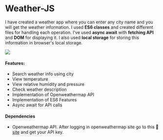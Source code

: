 # Weather-JS

I have created a weather app where you can enter any city name and you will get the weather information. I used **ES6 classes** and created different files for handling each operation. I've used **async await** with **fetching API** and **DOM** for displaying it. I also used **local storage** for storing this information in browser's local storage.

![](https://i.postimg.cc/T1yWcsS7/Weather-JS.jpg)
 
####  Features:
- Search weather info using city
- View temperature
- View relative humidity and pressure
- Check weather description
- Implementation of Openweathermap API
- Implementation of ES6 Features
- Async await for API calls

#### Dependencies
- Openweathermap API. After logging in openweathermap site go to this 🔗 [site](https://openweathermap.org/api/) and get your API key.

